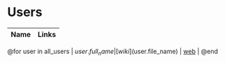 # Users

| Name | Links |
| ---- | ----- |
@for user in all_users
| $user.full_name | [wiki]($user.file_name) \| [web](@url/profile/$user.username) |
@end
